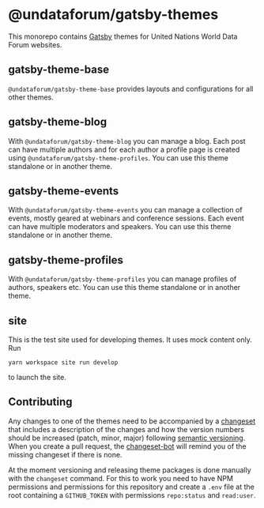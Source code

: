# @undataforum/gatsby-themes

This monorepo contains [Gatsby](https://www.gatsbyjs.org/) themes for United Nations World Data Forum websites.

## gatsby-theme-base

`@undataforum/gatsby-theme-base` provides layouts and configurations for all other themes.

## gatsby-theme-blog

With `@undataforum/gatsby-theme-blog` you can manage a blog. Each post can have multiple authors and for each author a profile page is created using `@undataforum/gatsby-theme-profiles`. You can use this theme standalone or in another theme.

## gatsby-theme-events

With `@undataforum/gatsby-theme-events` you can manage a collection of events, mostly geared at webinars and conference sessions. Each event can have multiple moderators and speakers. You can use this theme standalone or in another theme.

## gatsby-theme-profiles

With `@undataforum/gatsby-theme-profiles` you can manage profiles of authors, speakers etc. You can use this theme standalone or in another theme.

## site

This is the test site used for developing themes. It uses mock content only. Run

    yarn workspace site run develop

to launch the site.

## Contributing

Any changes to one of the themes need to be accompanied by a [changeset](https://github.com/atlassian/changesets) that includes a description of the changes and how the version numbers should be increased (patch, minor, major) following [semantic versioning](https://semver.org/). When you create a pull request, the [changeset-bot](https://github.com/apps/changeset-bot) will remind you of the missing changeset if there is none.

At the moment versioning and releasing theme packages is done manually with the `changeset` command. For this to work you need to have NPM permissions and permissions for this repository and create a `.env` file at the root containing a `GITHUB_TOKEN` with permissions `repo:status` and `read:user`.
